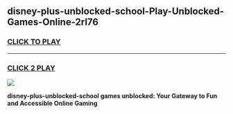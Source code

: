 
## disney-plus-unblocked-school-Play-Unblocked-Games-Online-2rl76
<h3>
<a href="https://premium76.site?title=disney-plus-unblocked-school&ref=25A">CLICK TO PLAY</a></h3>
<hr>

<h3>
<a href="https://premium76.site?title=disney-plus-unblocked-school&ref=25A">CLICK 2 PLAY</a>
  
</h3>

<a href="https://premium76.site?title=disney-plus-unblocked-school&ref=25A"><img src="https://clearcache.store/games.png"></a>


**disney-plus-unblocked-school games unblocked: Your Gateway to Fun and Accessible Online Gaming**

